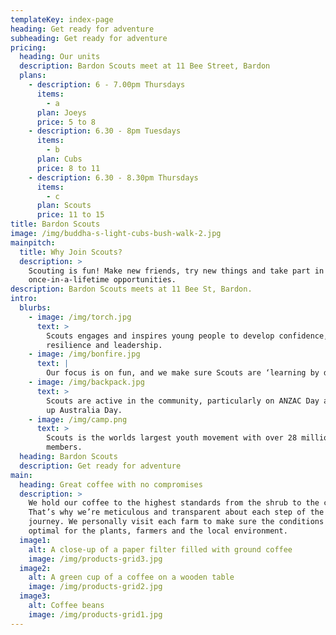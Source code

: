 ```yaml
---
templateKey: index-page
heading: Get ready for adventure
subheading: Get ready for adventure
pricing:
  heading: Our units
  description: Bardon Scouts meet at 11 Bee Street, Bardon
  plans:
    - description: 6 - 7.00pm Thursdays
      items:
        - a
      plan: Joeys
      price: 5 to 8
    - description: 6.30 - 8pm Tuesdays
      items:
        - b
      plan: Cubs
      price: 8 to 11
    - description: 6.30 - 8.30pm Thursdays
      items:
        - c
      plan: Scouts
      price: 11 to 15
title: Bardon Scouts
image: /img/buddha-s-light-cubs-bush-walk-2.jpg
mainpitch:
  title: Why Join Scouts?
  description: >
    Scouting is fun! Make new friends, try new things and take part in
    once-in-a-lifetime opportunities.
description: Bardon Scouts meets at 11 Bee St, Bardon.
intro:
  blurbs:
    - image: /img/torch.jpg
      text: >
        Scouts engages and inspires young people to develop confidence,
        resilience and leadership.
    - image: /img/bonfire.jpg
      text: |
        Our focus is on fun, and we make sure Scouts are ‘learning by doing.’ 
    - image: /img/backpack.jpg
      text: >
        Scouts are active in the community, particularly on ANZAC Day and clean
        up Australia Day.
    - image: /img/camp.png
      text: >
        Scouts is the worlds largest youth movement with over 28 million youth
        members.
  heading: Bardon Scouts
  description: Get ready for adventure
main:
  heading: Great coffee with no compromises
  description: >
    We hold our coffee to the highest standards from the shrub to the cup.
    That’s why we’re meticulous and transparent about each step of the coffee’s
    journey. We personally visit each farm to make sure the conditions are
    optimal for the plants, farmers and the local environment.
  image1:
    alt: A close-up of a paper filter filled with ground coffee
    image: /img/products-grid3.jpg
  image2:
    alt: A green cup of a coffee on a wooden table
    image: /img/products-grid2.jpg
  image3:
    alt: Coffee beans
    image: /img/products-grid1.jpg
---
```

